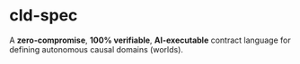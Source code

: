 # cld-spec
A **zero-compromise**, **100% verifiable**, **AI-executable** contract language for defining autonomous causal domains (worlds).
